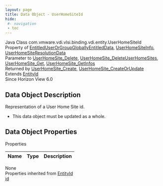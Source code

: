 ```yaml
---
layout: page
title: Data Object - UserHomeSiteId
hide:
 #- navigation
 - toc
---
```


  
  
  



Java Class
    com.vmware.vdi.vlsi.binding.vdi.entity.UserHomeSiteId  
Property of
     [EntitledUserOrGroupGloballyEntitledData](vdi.users.EntitledUserOrGroup.GloballyEntitledData.md#field_detail), [UserHomeSiteInfo](vdi.federation.UserHomeSite.UserHomeSiteInfo.md#field_detail), [UserHomeSiteResolutionData](vdi.federation.UserHomeSite.UserHomeSiteResolutionData.md#field_detail)  
Parameter to
     [UserHomeSite_Delete](vdi.federation.UserHomeSite.md#delete), [UserHomeSite_DeleteUserHomeSites](vdi.federation.UserHomeSite.md#deleteUserHomeSites), [UserHomeSite_Get](vdi.federation.UserHomeSite.md#get), [UserHomeSite_GetInfos](vdi.federation.UserHomeSite.md#getInfos)  
Returned by
     [UserHomeSite_Create](vdi.federation.UserHomeSite.md#create), [UserHomeSite_CreateOrUpdate](vdi.federation.UserHomeSite.md#createOrUpdate)  
Extends
     [EntityId](vdi.EntityId.md)  
Since 
    Horizon View 6.0

## Data Object Description 

Representation of a User Home Site id. 

  * This data object must be updated as a whole.



## Data Object Properties

Properties

Name |  Type |  Description   
---|---|---  
None  
Properties inherited from [EntityId](vdi.EntityId.md)  
[id](vdi.EntityId.md#id)  
  
  
  
  
  

